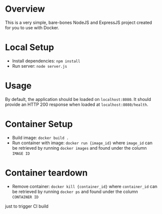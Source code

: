# Overview
This is a very simple, bare-bones NodeJS and ExpressJS project created for you to use with Docker.

# Local Setup
* Install dependencies: `npm install`
* Run server: `node server.js`

# Usage
By default, the application should be loaded on `localhost:8080`. It should provide an HTTP 200 response when loaded at `localhost:8080/health`.

# Container Setup
* Build image: `docker build .`
* Run container with image: `docker run {image_id}` where `image_id` can be retrieved by running `docker images` and found under the column `IMAGE ID`

# Container teardown
* Remove container: `docker kill {container_id}` where `container_id` can be retrieved by running `docker ps` and found under the column `CONTAINER ID`

just to trigger CI build